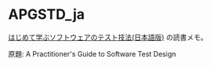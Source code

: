 # APGSTD_ja

[はじめて学ぶソフトウェアのテスト技法(日本語版)](https://www.amazon.co.jp/dp/4822282511) の読書メモ。

原題: A Practitioner's Guide to Software Test Design
